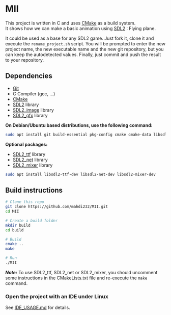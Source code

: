 # MII

This project is written in C and uses [CMake][] as a build system.<br>
It shows how we can make a basic animation using [SDL2][SDL] : Flying plane.


It could be used as a base for any SDL2 game. Just fork it, clone it and
execute the `rename_project.sh` script. You will be prompted to enter the new
project name, the new executable name and the new git repository, but you can
keep the autodetected values. Finally, just commit and push the result to your
repository.

## Dependencies

- [Git][]
- C Compiler (gcc, ...)
- [CMake][]
- [SDL2][SDL] library
- [SDL2_image][] library
- [SDL2_gfx][] library

**On Debian/Ubuntu based distributions, use the following command:**

```sh
sudo apt install git build-essential pkg-config cmake cmake-data libsdl2-dev libsdl2-image-dev libsdl2-gfx-dev
```

**Optional packages:**

- [SDL2_ttf][] library
- [SDL2_net][] library
- [SDL2_mixer][] library

```sh
sudo apt install libsdl2-ttf-dev libsdl2-net-dev libsdl2-mixer-dev
```

## Build instructions

```sh
# Clone this repo
git clone https://github.com/mahdi232/MII.git
cd MII

# Create a build folder
mkdir build
cd build

# Build
cmake ..
make

# Run
./MII
```

***Note:*** To use SDL2_ttf, SDL2_net or SDL2_mixer, you should uncomment some
instructions in the CMakeLists.txt file and re-execute the `make` command.

### Open the project with an IDE under Linux

See [IDE_USAGE.md](IDE_USAGE.md) for details.





[SDL]: https://www.libsdl.org
[CMake]: https://cmake.org
[Git]: https://git-scm.com
[SDL2_image]: https://www.libsdl.org/projects/SDL_image
[SDL2_ttf]: https://www.libsdl.org/projects/SDL_ttf
[SDL2_net]: https://www.libsdl.org/projects/SDL_net
[SDL2_mixer]: https://www.libsdl.org/projects/SDL_mixer
[SDL2_gfx]: http://www.ferzkopp.net/wordpress/2016/01/02/sdl_gfx-sdl2_gfx
[CCBY]: http://creativecommons.org/licenses/by/4.0/
